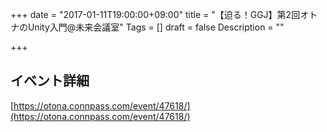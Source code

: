 +++
date = "2017-01-11T19:00:00+09:00"
title = "【迫る！GGJ】第2回オトナのUnity入門@未来会議室"
Tags = []
draft = false
Description = ""

+++

## イベント詳細

[https://otona.connpass.com/event/47618/](https://otona.connpass.com/event/47618/)
